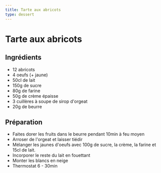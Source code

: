 ```yaml
---
title: Tarte aux abricots
type: dessert
---
```


# Tarte aux abricots

<div class="ingredients" markdown="1">

## Ingrédients
 
 - 12 abricots
 - 4 oeufs (+ jaune)
 - 50cl de lait
 - 150g de sucre
 - 80g de farine
 - 50g de crème épaisse
 - 3 cuillères à soupe de sirop d'orgeat
 - 20g de beurre

</div>

<div class="preparation" markdown="1">

## Préparation

 - Faites dorer les fruits dans le beurre pendant 10min à feu moyen
 - Arroser de l'orgeat et laisser tiédir
 - Mélanger les jaunes d'oeufs avec 100g de sucre, la crème, la farine et 15cl de lait.
 - Incorporer le reste du lait en fouettant
 - Monter les blancs en neige
 - Thermostat 6 - 30min

</div>